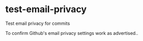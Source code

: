 # test-email-privacy
Test email privacy for commits

To confirm Github's email privacy settings work as advertised..
